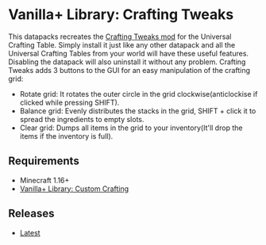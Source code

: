 # Vanilla+ Library: Crafting Tweaks
This datapacks recreates the [Crafting Tweaks mod](https://www.curseforge.com/minecraft/mc-mods/crafting-tweaks) for the Universal Crafting Table. Simply install it just like any other datapack and all the Universal Crafting Tables from your world will have these useful features. Disabling the datapack will also uninstall it without any problem. Crafting Tweaks adds 3 buttons to the GUI for an easy manipulation of the crafting grid:
- Rotate grid: It rotates the outer circle in the grid clockwise(anticlockise if clicked while pressing SHIFT).
- Balance grid: Evenly distributes the stacks in the grid, SHIFT + click it to spread the ingredients to empty slots.
- Clear grid: Dumps all items in the grid to your inventory(It'll drop the items if the inventory is full).

## Requirements
- Minecraft 1.16+
- [Vanilla+ Library: Custom Crafting](https://github.com/TheWii/vanilla-plus-library/tree/master/vplib-custom-crafting-datapack)

## Releases
- [Latest](https://github.com/TheWii/vplib-crafting-tweaks/releases)
